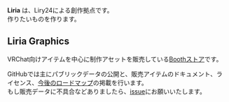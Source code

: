 **Liria** は、Liry24による創作拠点です。  
作りたいものを作ります。


## Liria Graphics
VRChat向けアイテムを中心に制作アセットを販売している[Boothストア](https://eicosapenta.booth.pm)です。

GitHubでは主にパブリックデータの公開と、販売アイテムのドキュメント、ライセンス、[今後のロードマップ](https://github.com/orgs/Liria-works/projects/1)の掲載を行います。  
もし販売データに不具合などありましたら、[issue](https://github.com/Liria-works/liria_graphics/issues)にお願いいたします。

